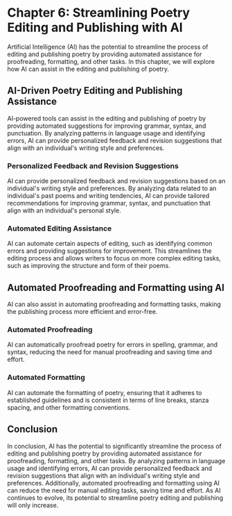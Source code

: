 Chapter 6: Streamlining Poetry Editing and Publishing with AI
=============================================================

Artificial Intelligence (AI) has the potential to streamline the process of editing and publishing poetry by providing automated assistance for proofreading, formatting, and other tasks. In this chapter, we will explore how AI can assist in the editing and publishing of poetry.

AI-Driven Poetry Editing and Publishing Assistance
--------------------------------------------------

AI-powered tools can assist in the editing and publishing of poetry by providing automated suggestions for improving grammar, syntax, and punctuation. By analyzing patterns in language usage and identifying errors, AI can provide personalized feedback and revision suggestions that align with an individual's writing style and preferences.

### Personalized Feedback and Revision Suggestions

AI can provide personalized feedback and revision suggestions based on an individual's writing style and preferences. By analyzing data related to an individual's past poems and writing tendencies, AI can provide tailored recommendations for improving grammar, syntax, and punctuation that align with an individual's personal style.

### Automated Editing Assistance

AI can automate certain aspects of editing, such as identifying common errors and providing suggestions for improvement. This streamlines the editing process and allows writers to focus on more complex editing tasks, such as improving the structure and form of their poems.

Automated Proofreading and Formatting using AI
----------------------------------------------

AI can also assist in automating proofreading and formatting tasks, making the publishing process more efficient and error-free.

### Automated Proofreading

AI can automatically proofread poetry for errors in spelling, grammar, and syntax, reducing the need for manual proofreading and saving time and effort.

### Automated Formatting

AI can automate the formatting of poetry, ensuring that it adheres to established guidelines and is consistent in terms of line breaks, stanza spacing, and other formatting conventions.

Conclusion
----------

In conclusion, AI has the potential to significantly streamline the process of editing and publishing poetry by providing automated assistance for proofreading, formatting, and other tasks. By analyzing patterns in language usage and identifying errors, AI can provide personalized feedback and revision suggestions that align with an individual's writing style and preferences. Additionally, automated proofreading and formatting using AI can reduce the need for manual editing tasks, saving time and effort. As AI continues to evolve, its potential to streamline poetry editing and publishing will only increase.
